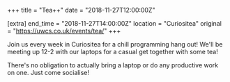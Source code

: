 +++
title = "Tea++"
date = "2018-11-27T12:00:00Z"

[extra]
end_time = "2018-11-27T14:00:00Z"
location = "Curiositea"
original = "https://uwcs.co.uk/events/tea/"
+++

Join us every week in Curiositea for a chill programming hang out\! We'll be meeting up 12-2 with our laptops for a casual get together with some tea\!  

  

There's no obligation to actually bring a laptop or do any productive work on one. Just come socialise\!

